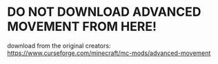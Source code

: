 # DO NOT DOWNLOAD ADVANCED MOVEMENT FROM HERE!
 download from the original creators: https://www.curseforge.com/minecraft/mc-mods/advanced-movement
